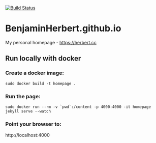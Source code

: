 [![Build Status](https://travis-ci.org/BenjaminHerbert/BenjaminHerbert.github.io.svg?branch=master)](https://travis-ci.org/BenjaminHerbert/BenjaminHerbert.github.io)

# BenjaminHerbert.github.io

My personal homepage - https://herbert.cc

## Run locally with docker

### Create a docker image: 

    sudo docker build -t homepage .
    
### Run the page:

    sudo docker run --rm -v `pwd`:/content -p 4000:4000 -it homepage jekyll serve --watch

### Point your browser to:

http://localhost:4000
    
